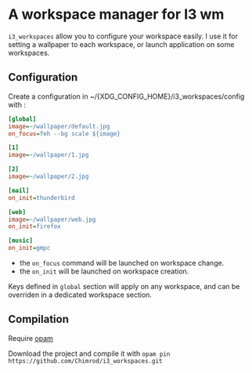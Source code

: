 # A workspace manager for I3 wm


`i3_workspaces` allow you to configure your workspace easily. I use it for
setting a wallpaper to each workspace, or launch application on some
workspaces.

## Configuration

Create a configuration in ~/{XDG_CONFIG_HOME}/i3_workspaces/config with :

```ini
[global]
image=~/wallpaper/default.jpg
on_focus=feh --bg scale ${image}

[1]
image=~/wallpaper/1.jpg

[2]
image=~/wallpaper/2.jpg

[mail]
on_init=thunderbird

[web]
image=~/wallpaper/web.jpg
on_init=firefox

[music]
on_init=gmpc
```

- the `on_focus` command will be launched on workspace change.
- the `on_init` will be launched on workspace creation.

Keys defined in `global` section will apply on any workspace, and can be
overriden in a dedicated workspace section.

## Compilation

Require [opam](http://opam.ocaml.org/)

Download the project and compile it with `opam pin https://github.com/Chimrod/i3_workspaces.git`
